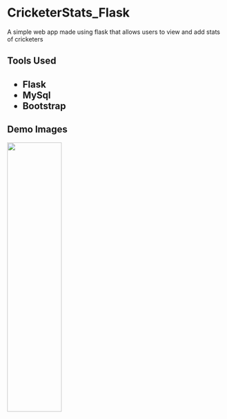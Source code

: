 # CricketerStats_Flask

<p>A simple web app made using flask that allows users to view and add stats of cricketers</p>

<h2>Tools Used<h2>
<ul>
  <li>Flask</li>
  <li>MySql</li>
  <li>Bootstrap</li>
</ul>

<h2>Demo Images</h2>
<img height="40%" width="50%" src="https://drive.google.com/uc?export=view&id=1nX_fxQ33vChSEI761miEm6c8pSX4cYwC"/>

